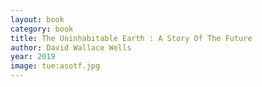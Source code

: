 ```yaml
---
layout: book
category: book
title: The Uninhabitable Earth : A Story Of The Future
author: David Wallace Wells
year: 2019
image: tue:asotf.jpg
---
```


